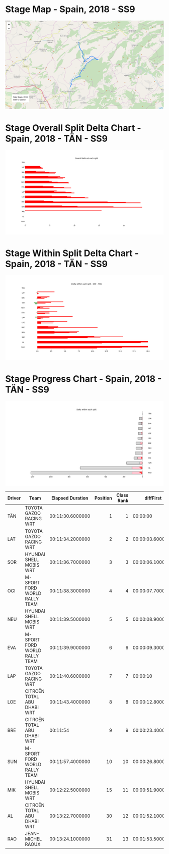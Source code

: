 # Stage Map - Spain, 2018 - SS9

![](maps/SS9-12.png)
# Stage Overall Split Delta Chart - Spain, 2018 - TÄN - SS9

![](images/stage_report_split_delta_9_TAN.png)
# Stage Within Split Delta Chart - Spain, 2018 - TÄN - SS9

![](images/stage_report_individual_split_delta_9_TAN.png)
# Stage Progress Chart - Spain, 2018 - TÄN - SS9

![](images/stage_report_9_TAN.png)


|Driver|            Team             |Elapsed Duration|Position|Class Rank|   diffFirst    |    diffPrev    |
|------|-----------------------------|----------------|-------:|---------:|----------------|----------------|
|TÄN   |TOYOTA GAZOO RACING WRT      |00:11:30.6000000|       1|         1|00:00:00        |00:00:00        |
|LAT   |TOYOTA GAZOO RACING WRT      |00:11:34.2000000|       2|         2|00:00:03.6000000|00:00:03.6000000|
|SOR   |HYUNDAI SHELL MOBIS WRT      |00:11:36.7000000|       3|         3|00:00:06.1000000|00:00:02.5000000|
|OGI   |M-SPORT FORD WORLD RALLY TEAM|00:11:38.3000000|       4|         4|00:00:07.7000000|00:00:01.6000000|
|NEU   |HYUNDAI SHELL MOBIS WRT      |00:11:39.5000000|       5|         5|00:00:08.9000000|00:00:01.2000000|
|EVA   |M-SPORT FORD WORLD RALLY TEAM|00:11:39.9000000|       6|         6|00:00:09.3000000|00:00:00.4000000|
|LAP   |TOYOTA GAZOO RACING WRT      |00:11:40.6000000|       7|         7|00:00:10        |00:00:00.7000000|
|LOE   |CITROËN  TOTAL ABU DHABI WRT |00:11:43.4000000|       8|         8|00:00:12.8000000|00:00:02.8000000|
|BRE   |CITROËN TOTAL ABU DHABI  WRT |00:11:54        |       9|         9|00:00:23.4000000|00:00:10.6000000|
|SUN   |M-SPORT FORD WORLD RALLY TEAM|00:11:57.4000000|      10|        10|00:00:26.8000000|00:00:03.4000000|
|MIK   |HYUNDAI SHELL MOBIS WRT      |00:12:22.5000000|      15|        11|00:00:51.9000000|00:00:00.7000000|
|AL    |CITROËN TOTAL ABU DHABI  WRT |00:13:22.7000000|      30|        12|00:01:52.1000000|00:00:23.8000000|
|RAO   |JEAN-MICHEL RAOUX            |00:13:24.1000000|      31|        13|00:01:53.5000000|00:00:01.4000000|

